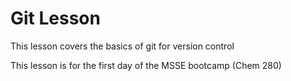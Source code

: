 # Git Lesson

This lesson covers the basics of git for version control

This lesson is for the first day of the MSSE bootcamp (Chem 280)